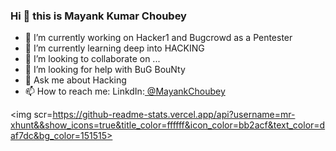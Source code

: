 ### Hi 👋 this is Mayank Kumar Choubey


- 🔭 I’m currently working on Hacker1 and Bugcrowd as a Pentester
- 🌱 I’m currently learning deep into HACKING
- 👯 I’m looking to collaborate on ...
- 🤔 I’m looking for help with BuG BouNty
- 💬 Ask me about Hacking
- 📫 How to reach me: LinkdIn:<a href=https://www.linkedin.com/in/mayank-kumar-choubey-068238219/> @MayankChoubey</a>

<img scr=https://github-readme-stats.vercel.app/api?username=mr-xhunt&&show_icons=true&title_color=ffffff&icon_color=bb2acf&text_color=daf7dc&bg_color=151515>
